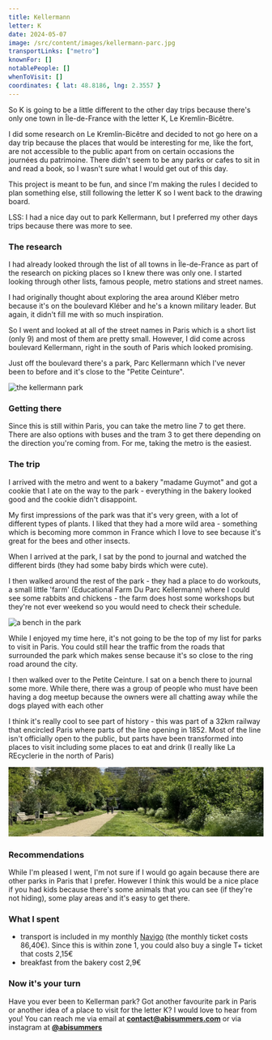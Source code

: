 ```yaml
---
title: Kellermann
letter: K
date: 2024-05-07
image: /src/content/images/kellermann-parc.jpg
transportLinks: ["metro"]
knownFor: []
notablePeople: []
whenToVisit: []
coordinates: { lat: 48.8186, lng: 2.3557 }
---
```


So K is going to be a little different to the other day trips because there's only one town in Île-de-France with the letter K, Le Kremlin-Bicêtre.

I did some research on Le Kremlin-Bicêtre and decided to not go here on a day trip because the places that would be interesting for me, like the fort, are not accessible to the public apart from on certain occasions the journées du patrimoine. There didn't seem to be any parks or cafes to sit in and read a book, so I wasn't sure what I would get out of this day. 

This project is meant to be fun, and since I'm making the rules I decided to plan something else, still following the letter K so I went back to the drawing board.

LSS: I had a nice day out to park Kellermann, but I preferred my other days trips because there was more to see. 


### The research
I had already looked through the list of all towns in Île-de-France as part of the research on picking places so I knew there was only one. I started looking through other lists, famous people, metro stations and street names.

I had originally thought about exploring the area around Kléber metro because it's on the boulevard Kléber and he's a known military leader. But again, it didn't fill me with so much inspiration.

So I went and looked at all of the street names in Paris which is a short list (only 9) and most of them are pretty small. However, I did come across boulevard Kellermann, right in the south of Paris which looked promising.

Just off the boulevard there's a park, Parc Kellermann which I've never been to before and it's close to the "Petite Ceinture".

![the kellermann park](../images/kellermann-parc.jpg)

### Getting there

Since this is still within Paris, you can take the metro line 7 to get there. There are also options with buses and the tram 3 to get there depending on the direction you're coming from. For me, taking the metro is the easiest.

### The trip

I arrived with the metro and went to a bakery "madame Guymot" and got a cookie that I ate on the way to the park - everything in the bakery looked good and the cookie didn't disappoint. 

My first impressions of the park was that it's very green, with a lot of different types of plants. I liked that they had a more wild area - something which is becoming more common in France which I love to see because it's great for the bees and other insects.

When I arrived at the park, I sat by the pond to journal and watched the different birds (they had some baby birds which were cute). 

I then walked around the rest of the park - they had a place to do workouts, a small little 'farm' (Educational Farm Du Parc Kellermann) where I could see some rabbits and chickens - the farm does host some workshops but they're not ever weekend so you would need to check their schedule.

![a bench in the park](../images/kellermann-bench.jpg)

While I enjoyed my time here, it's not going to be the top of my list for parks to visit in Paris. You could still hear the traffic from the roads that surrounded the park which makes sense because it's so close to the ring road around the city.

I then walked over to the Petite Ceinture. I sat on a bench there to journal some more. While there, there was a group of people who must have been having a dog meetup because the owners were all chatting away while the dogs played with each other

I think it's really cool to see part of history - this was part of a 32km railway that encircled Paris where parts of the line opening in 1852. Most of the line isn't officially open to the public, but parts have been transformed into places to visit including some places to eat and drink (I really like La REcyclerie in the north of Paris)

![the petite ceinture](../images/kellermann-petite-ceinture.jpg)

### Recommendations

While I'm pleased I went, I'm not sure if I would go again because there are other parks in Paris that I prefer. However I think this would be a nice place if you had kids because there's some animals that you can see (if they're not hiding), some play areas and it's easy to get there.

### What I spent
- transport is included in my monthly [Navigo](https://abisummers.com/articles/navigo) (the monthly ticket costs 86,40€). Since this is within zone 1, you could also buy a single T+ ticket that costs 2,15€
- breakfast from the bakery cost 2,9€ 

### Now it's your turn

Have you ever been to Kellerman park? Got another favourite park in Paris or another idea of a place to visit for the letter K? I would love to hear from you! You can reach me via email at **[contact@abisummers.com](mailto:contact@abisummers.com)** or via instagram at **[@abisummers](https://www.instagram.com/abisummers/)**